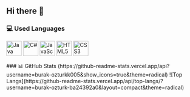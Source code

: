 ## Hi there 👋

### 💻 Used Languages
<p align="left">
  <img src="https://cdn.jsdelivr.net/gh/devicons/devicon/icons/java/java-original.svg" width="40" height="40" alt="Java"/>
  <img src="https://cdn.jsdelivr.net/gh/devicons/devicon/icons/csharp/csharp-original.svg" width="40" height="40" alt="C#"/>
  <img src="https://cdn.jsdelivr.net/gh/devicons/devicon/icons/javascript/javascript-original.svg" width="40" height="40" alt="JavaScript"/>
  <img src="https://cdn.jsdelivr.net/gh/devicons/devicon/icons/html5/html5-original.svg" width="40" height="40" alt="HTML5"/>
  <img src="https://cdn.jsdelivr.net/gh/devicons/devicon/icons/css3/css3-original.svg" width="40" height="40" alt="CSS3"/>
</p>
### 📊 GitHub Stats
(https://github-readme-stats.vercel.app/api?username=burak-ozturkk005&show_icons=true&theme=radical)
![Top Langs](https://github-readme-stats.vercel.app/api/top-langs/?username=burak-ozturk-ba24392a0&layout=compact&theme=radical)
